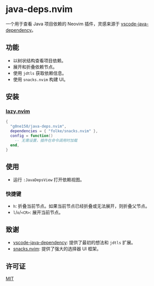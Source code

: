 # java-deps.nvim

一个用于查看 Java 项目依赖的 Neovim 插件，灵感来源于 [vscode-java-dependency](https://github.com/microsoft/vscode-java-dependency)。

## 功能

- 以树状结构查看项目依赖。
- 展开和折叠依赖节点。
- 使用 `jdtls` 获取依赖信息。
- 使用 `snacks.nvim` 构建 UI。

## 安装

### [lazy.nvim](https://github.com/folke/lazy.nvim)

```lua
{
  "g0ne150/java-deps.nvim",
  dependencies = { "folke/snacks.nvim" },
  config = function()
    -- 无需设置，插件在命令调用时加载
  end,
}
```

## 使用

- 运行 `:JavaDepsView` 打开依赖视图。

### 快捷键

- `h`: 折叠当前节点。如果当前节点已经折叠或无法展开，则折叠父节点。
- `l`/`o`/`<CR>`: 展开当前节点。

## 致谢

- [vscode-java-dependency](https://github.com/microsoft/vscode-java-dependency): 提供了最初的想法和 `jdtls` 扩展。
- [snacks.nvim](https://github.com/folke/snacks.nvim): 提供了强大的选择器 UI 框架。

## 许可证

[MIT](./LICENSE)
